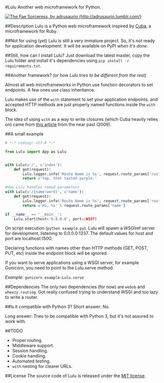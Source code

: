 #Lulu
Another web microframework for Python.

[![The Fae Sorceress, by adrusaurio (http://adrusaurio.tumblr.com/)](http://41.media.tumblr.com/412f6889177a7e9b0f213868947e418f/tumblr_mor56i6Ta21rs016xo1_320.png)](http://adrusaurio.tumblr.com/post/53525045449/lulu-the-fae-sorceress-definitely-my-fave-lol)

##Description
Lulu is a Python web microframework inspired by [Cuba](http://github.com/soveran/cuba), a microframework for Ruby.

##Not for using (yet)
Lulu is still a very immature project. So, it's not ready for application development. It will be available on PyPI _when it's done_.

##Still, how can I install Lulu?
Just download the latest master, copy the Lulu folder and install it's dependencies using `pip install -r requirements.txt`.

##Another framework?
_(or how Lulu tries to be different from the rest)_

Almost all web microframeworks in Python use function decorators to set endpoints. A few ones use class inheritance.

Lulu makes use of the `with` statement to set your application endpoints, and accepted HTTP methods are just properly named functions inside the `with` block.

The idea of using `with` as a way to write closures (which Cuba heavily relies on) came from [this article](http://billmill.org/multi_line_lambdas.html) from the near past (2009).

##A small example
```python
# *-* coding: utf-8 *-*

from Lulu import App as Lulu


with Lulu(u'/', u'index'):
    def get(request):
        Lulu.logger.info('Route Name is %s', request.route_params['route_name'])
        return u'Yup, that tasted purple.'

#How Lulu handles named parameters
with Lulu(u'/{name:word}', u'name'):
    def get(request):
        Lulu.logger.info('Route Name is %s', request.route_params['route_name'])
        return u'Hi, %s' % request.route_params['name']

if __name__ == '__main__':
    Lulu.start(host='0.0.0.0', port=1W337)

```

On script execution (`python example.py`). Lulu will spawn a WSGIref server for development, listening to 0.0.0.0:1337. The default values for host and port are localhost:1500.

Declaring functions with names other than HTTP methods (GET, POST, PUT, etc) inside the endpoint block will be ignored.

If you want to serve applications using a WSGI server, for example Gunicorn, you need to point to the Lulu.serve method.

_Example_: `gunicorn example:Lulu.serve`

##Dependencies
The only two dependencies (for now) are `webob` and `wheezy.routing`. Got really confused trying to understand WSGI and too lazy to write a router.

##Is it compatible with Python 3?
Short answer: No.

Long answer: Tries to be compatible with Python 3, but it's not assured to work with.

##TODO
* Proper routing.
* Middleware support.
* Session handling.
* Cookie handling.
* Automated testing.
* `with` nesting for clearer URLs.

##License
The source code of Lulu is released under the [MIT license](http://choosealicense.com/licenses/mit/).
